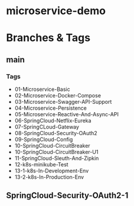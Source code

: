 # microservice-demo

# Branches & Tags

## main
### Tags
* 01-Microservice-Basic
* 02-Microservice-Docker-Compose
* 03-Microservice-Swagger-API-Support
* 04-Microservice-Persistence
* 05-Microservice-Reactive-And-Async-API
* 06-SpringCloud-Netflix-Eureka
* 07-SpringCLoud-Gateway
* 08-SpringCloud-Security-OAuth2
* 09-SpringCloud-Config
* 10-SpringCloud-CircuitBreaker
* 10-SpringCloud-CircuitBreaker-U1
* 11-SpringCloud-Sleuth-And-Zipkin
* 12-k8s-minikube-Test
* 13-1-k8s-In-Development-Env
* 13-2-k8s-In-Production-Env

## SpringCloud-Security-OAuth2-1
